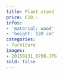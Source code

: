 ```yaml
---
title: Plant stand
price: €10,-
infos:
- 'material: wood'
- 'height: 120 cm'
categories:
- furniture
images:
- 20150131_0700.JPG
sold: false
---
```

